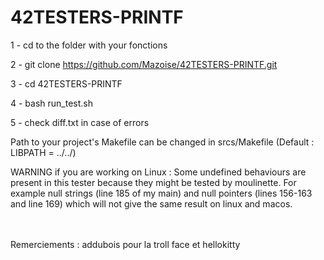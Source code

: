 # 42TESTERS-PRINTF

1 - cd to the folder with your fonctions

2 - git clone https://github.com/Mazoise/42TESTERS-PRINTF.git

3 - cd 42TESTERS-PRINTF

4 - bash run_test.sh

5 - check diff.txt in case of errors

Path to your project's Makefile can be changed in srcs/Makefile (Default : LIBPATH = ../../)

WARNING if you are working on Linux : Some undefined behaviours are present in this tester because they might be tested by moulinette. For example null strings (line 185 of my main) and null pointers (lines 156-163 and line 169) which will not give the same result on linux and macos.


\
<br>
Remerciements :
addubois pour la troll face et hellokitty
